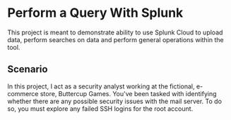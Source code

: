 # Perform a Query With Splunk
This project is meant to demonstrate ability to use Splunk Cloud to upload data, perform searches on data and perform general operations within the tool.

<h2>Scenario</h2>
In this project, I act as a security analyst working at the fictional, e-commerce store, Buttercup Games. You've been tasked with identifying whether there are any possible security issues with the mail server. To do so, you must explore any failed SSH logins for the root account.  

